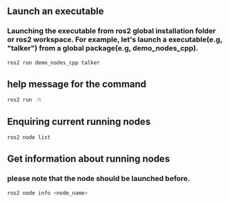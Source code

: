 ## Launch an executable
### Launching the executable from ros2 global installation folder or ros2 workspace. For example, let's launch a executable(e.g, "talker") from a global package(e.g, demo_nodes_cpp). 
```bash
ros2 run demo_nodes_cpp talker 
```
## help message for the command
```bash
ros2 run -h
```
## Enquiring current running nodes
```bash
ros2 node list
```
## Get information about running nodes
### please note that the node should be launched before. 
```bash
ros2 node info <node_name>
```
